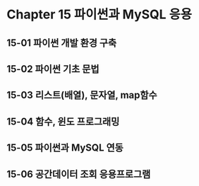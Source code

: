 # Chapter 15 파이썬과 MySQL 응용

## 15-01 파이썬 개발 환경 구축

## 15-02 파이썬 기초 문법

## 15-03 리스트(배열), 문자열, map함수

## 15-04 함수, 윈도 프로그래밍

## 15-05 파이썬과 MySQL 연동

## 15-06 공간데이터 조회 응용프로그램
